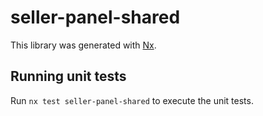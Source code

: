 # seller-panel-shared

This library was generated with [Nx](https://nx.dev).

## Running unit tests

Run `nx test seller-panel-shared` to execute the unit tests.
